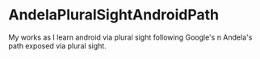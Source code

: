 # AndelaPluralSightAndroidPath
My works as I learn android via plural sight following Google's n Andela's path exposed via plural sight.
